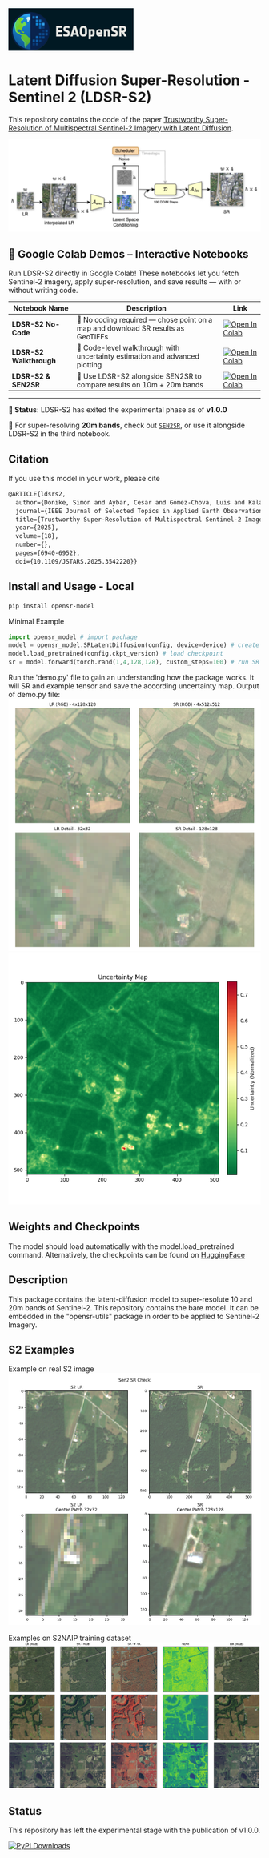 <img src="https://github.com/ESAOpenSR/opensr-model/blob/main/resources/opensr_logo.png?raw=true" width="250"/>

# Latent Diffusion Super-Resolution - Sentinel 2 (LDSR-S2)
This repository contains the code of the paper [Trustworthy Super-Resolution of Multispectral Sentinel-2 Imagery with Latent Diffusion](https://ieeexplore.ieee.org/abstract/document/10887321).  

  
<img src="https://github.com/ESAOpenSR/opensr-model/blob/main/resources/ldsr-s2_schema.png?raw=true" width="750"/>

## 🚀 Google Colab Demos – Interactive Notebooks

Run LDSR-S2 directly in Google Colab! These notebooks let you fetch Sentinel-2 imagery, apply super-resolution, and save results — with or without writing code.

| Notebook Name                  | Description                                                                                      | Link                                                                 |
|-------------------------------|--------------------------------------------------------------------------------------------------|----------------------------------------------------------------------|
| **LDSR-S2 No-Code**           | 🔘 No coding required — chose point on a map and download SR results as GeoTIFFs               | [![Open In Colab](https://colab.research.google.com/assets/colab-badge.svg)](https://colab.research.google.com/drive/1xhlVjGkHPF1znafSGrWtyZ0wzcogVRCe?usp=sharing) |
| **LDSR-S2 Walkthrough**              | 🧪 Code-level walkthrough with uncertainty estimation and advanced plotting                       | [![Open In Colab](https://colab.research.google.com/assets/colab-badge.svg)](https://colab.research.google.com/drive/1yL3JbFeKFWl7KikSKx1EJGbHdZ7vUVLZ?usp=sharing) |
| **LDSR-S2 & SEN2SR**          | 🔄 Use LDSR-S2 alongside SEN2SR to compare results on 10m + 20m bands                             | [![Open In Colab](https://colab.research.google.com/assets/colab-badge.svg)](https://colab.research.google.com/drive/1NJuyswsquOLMFc_AP93P_5QcZnbNhGuB?usp=sharing) |

---

**🧪 Status**: LDSR-S2 has exited the experimental phase as of **v1.0.0**

📌 For super-resolving **20m bands**, check out [`SEN2SR`](https://github.com/ESAOpenSR/SEN2SR), or use it alongside LDSR-S2 in the third notebook.



## Citation
If you use this model in your work, please cite  
```tex
@ARTICLE{ldsrs2,
  author={Donike, Simon and Aybar, Cesar and Gómez-Chova, Luis and Kalaitzis, Freddie},
  journal={IEEE Journal of Selected Topics in Applied Earth Observations and Remote Sensing}, 
  title={Trustworthy Super-Resolution of Multispectral Sentinel-2 Imagery With Latent Diffusion}, 
  year={2025},
  volume={18},
  number={},
  pages={6940-6952},
  doi={10.1109/JSTARS.2025.3542220}}
```

## Install and Usage - Local
```bash
pip install opensr-model
```

Minimal Example  
```python
import opensr_model # import pachage
model = opensr_model.SRLatentDiffusion(config, device=device) # create model
model.load_pretrained(config.ckpt_version) # load checkpoint
sr = model.forward(torch.rand(1,4,128,128), custom_steps=100) # run SR
```  
  
Run the 'demo.py' file to gain an understanding how the package works. It will SR and example tensor and save the according uncertainty map.
Output of demo.py file:
![example](resources/sr_example.png)  
![example](resources/uncertainty_map.png)

## Weights and Checkpoints
The model should load automatically with the model.load_pretrained command. Alternatively, the checkpoints can be found on [HuggingFace](https://huggingface.co/simon-donike/RS-SR-LTDF/tree/main)

## Description
This package contains the latent-diffusion model to super-resolute 10 and 20m bands of Sentinel-2. This repository contains the bare model. It can be embedded in the "opensr-utils" package in order to be applied to Sentinel-2 Imagery. 

## S2 Examples
Example on real S2 image
![example2](resources/example2.png)

Examples on S2NAIP training dataset
![example](resources/example.png)


## Status
This repository has left the experimental stage with the publication of v1.0.0.   
  
[![PyPI Downloads](https://static.pepy.tech/badge/opensr-model)](https://pepy.tech/projects/opensr-model)

